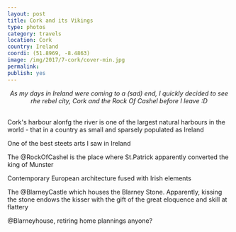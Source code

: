 ```yaml
---
layout: post
title: Cork and its Vikings
type: photos
category: travels
location: Cork
country: Ireland
coordi: (51.8969, -8.4863)
image: /img/2017/7-cork/cover-min.jpg 
permalink: 
publish: yes
---
```

<!-- http://compressjpeg.com -->
<!-- http://compressimage.toolur.com/ 1024, 400-->
<center><i>
As my days in Ireland were coming to a (sad) end, I quickly decided to see rhe rebel city, Cork and the Rock Of Cashel before I leave :D
</i></center>
<br>
<p class="center"><img src="{{site.baseurl}}/img/2017/7-cork/cover.jpg" alt="">Cork's harbour alonfg the river is one of the largest natural harbours in the world - that in a country as small and sparsely populated as Ireland</p>

<p class="center"><img src="{{site.baseurl}}/img/2017/7-cork/1.jpg" alt="">One of the best steets arts I saw in Ireland</p>

<p class="center"><img src="{{site.baseurl}}/img/2017/7-cork/2.jpg" alt="">The @RockOfCashel is the place where St.Patrick apparently converted the king of Munster </p>

<p class="center"><img src="{{site.baseurl}}/img/2017/7-cork/3.jpg" alt="">Contemporary European architecture fused with Irish elements</p>

<p class="center"><img src="{{site.baseurl}}/img/2017/7-cork/4.jpg" alt="">The @BlarneyCastle which houses the Blarney Stone. Apparently, kissing the stone endows the kisser with the gift of the great eloquence and skill at flattery</p>

<p class="center"><img src="{{site.baseurl}}/img/2017/7-cork/5.jpg" alt="">@Blarneyhouse, retiring home plannings anyone?</p>